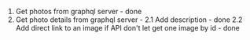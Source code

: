 1. Get photos from graphql server - done
2. Get photo details from graphql server -
2.1 Add description - done
2.2 Add direct link to an image if API don't let get one image by id - done